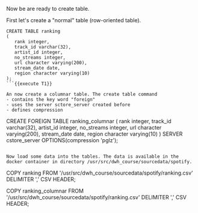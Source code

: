 Now be are ready to create table.

First let's create a "normal" table (row-oriented table).

```
CREATE TABLE ranking
(
   rank integer,
   track_id varchar(32),
   artist_id integer,
   no_streams integer,
   url character varying(200),
   stream_date date,
   region character varying(10)
);
```{{execute T1}}

An now create a columnar table. The create table command
- contains the key word "foreign"
- uses the server sctore_server created before
- defines compression

```
CREATE FOREIGN TABLE ranking_columnar
(
   rank integer,
   track_id varchar(32),
   artist_id integer,
   no_streams integer,
   url character varying(200),
   stream_date date,
   region character varying(10)
)
SERVER cstore_server
OPTIONS(compression 'pglz');
```{{execute T1}}

Now load some data into the tables. The data is available in the docker container in directory /usr/src/dwh_course/sourcedata/spotify.

```
COPY ranking
FROM '/usr/src/dwh_course/sourcedata/spotify/ranking.csv' DELIMITER ',' CSV HEADER;

COPY ranking_columnar
FROM '/usr/src/dwh_course/sourcedata/spotify/ranking.csv' DELIMITER ',' CSV HEADER;
```{{execute T1}}
